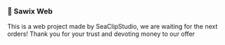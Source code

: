### 🌊 Sawix Web
This is a web project made by SeaClipStudio, we are waiting for the next orders! Thank you for your trust and devoting money to our offer

